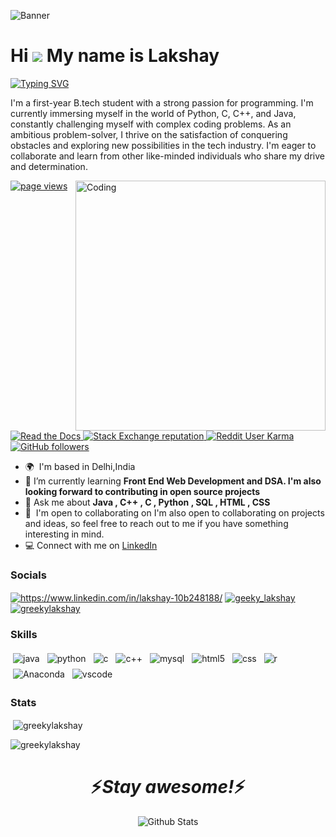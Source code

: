 ![Banner](https://res.cloudinary.com/superfolio/image/upload/v1620689979/68747470733a2f2f692e70696e696d672e636f6d2f6f726967696e616c732f63362f33332f63322f63363333633230656465383266306530636564376435373064626533613166332e676966_yjuh2s.gif)

Hi ![](https://user-images.githubusercontent.com/18350557/176309783-0785949b-9127-417c-8b55-ab5a4333674e.gif) My name is Lakshay
=====================================================================================================================================
[![Typing SVG](https://readme-typing-svg.demolab.com?font=Roboto&weight=900&size=30&duration=3000&pause=1000&color=1DBF73&width=1000&height=45&lines=Pursuing+Btech+In+Artificial+Intelligence+And+Data+Science;Learning+Front+End+Development;Learning+Data+Structures+And+Algorithms)](https://git.io/typing-svg)

I'm a first-year B.tech student with a strong passion for programming. I'm currently immersing myself in the world of Python, C, C++, and Java, constantly challenging myself with complex coding problems. As an ambitious problem-solver, I thrive on the satisfaction of conquering obstacles and exploring new possibilities in the tech industry. I'm eager to collaborate and learn from other like-minded individuals who share my drive and determination.

<img align="right" alt="Coding" width="400" src="https://media.tenor.com/GfSX-u7VGM4AAAAC/coding.gif">

<p align="left"> <a href="https://github.com/greekylakshay">
    <img src="https://komarev.com/ghpvc/?username=greekylakshay" alt="page views" />
  </a>
  <a href="https://macropower.readthedocs.io/en/latest">
    <img alt="Read the Docs" src="https://img.shields.io/readthedocs/macropower?logo=read-the-docs">
  </a>
  <a href="https://stackoverflow.com/users/21869032">
    <img alt="Stack Exchange reputation" src="https://img.shields.io/stackexchange/stackoverflow/r/21869032?color=orange&label=reputation&logo=stackoverflow">
  </a>
  <a href="https://www.reddit.com/user/Fresh_Bee_2359">
    <img alt="Reddit User Karma" src="https://img.shields.io/reddit/user-karma/combined/Fresh_Bee_2359?label=karma&logo=reddit">
  </a>
  <a href="https://github.com/greekylakshay?tab=followers">
    <img alt="GitHub followers" src="https://img.shields.io/github/followers/greekylakshay?color=green&logo=github">
  </a>
 </p>

* 🌍  I'm based in Delhi,India
* 🧠 I’m currently learning **Front End Web Development and DSA. I'm also looking forward to contributing in open source projects**
* 💬 Ask me about **Java , C++ , C , Python , SQL , HTML , CSS**
* 🤝  I'm open to collaborating on I'm also open to collaborating on projects and ideas, so feel free to reach out to me if you have something interesting in mind.
* 💻  Connect with me on <a href="https://linkedin.com/in/https://www.linkedin.com/in/lakshay-10b248188/">LinkedIn</a>


<h3 align="left">Socials</h3>

<p align="left">
<a href="https://linkedin.com/in/https://www.linkedin.com/in/lakshay-10b248188/" target="blank"><img align="center" src="https://github.com/greekylakshay/greekylakshay/blob/main/social/linkedin.svg" alt="https://www.linkedin.com/in/lakshay-10b248188/"/></a>
<a href="https://twitter.com/geeky_lakshay" target="blank"><img align="center" src="https://github.com/greekylakshay/greekylakshay/blob/main/social/twitter.svg" alt="geeky_lakshay"  /></a>
<a href="https://instagram.com/geekylakshay" target="blank"><img align="center" src="https://github.com/greekylakshay/greekylakshay/blob/main/social/instagram.svg" alt="greekylakshay" /></a>
</p>


<h3 align="left">Skills</h3>

<p align="left">
  <!-- For more icons please follow  https://github.com/MikeCodesDotNET/ColoredBadges -->
<img src="https://img.shields.io/badge/java-%23ED8B00.svg?style=for-the-badge&logo=openjdk&logoColor=white" alt="java" style="vertical-align:top; margin:4px">
<img src="https://img.shields.io/badge/python-3670A0?style=for-the-badge&logo=python&logoColor=ffdd54" alt="python" style="vertical-align:top; margin:4px">
<img src="https://img.shields.io/badge/c-%2300599C.svg?style=for-the-badge&logo=c&logoColor=white" alt="c" style="vertical-align:top; margin:4px">
<img src="https://img.shields.io/badge/c++-%2300599C.svg?style=for-the-badge&logo=c%2B%2B&logoColor=white" alt="c++" style="vertical-align:top; margin:4px">
<img src="https://img.shields.io/badge/mysql-%2300f.svg?style=for-the-badge&logo=mysql&logoColor=white" alt="mysql" style="vertical-align:top; margin:4px">
<img src="https://img.shields.io/badge/html5-%23E34F26.svg?style=for-the-badge&logo=html5&logoColor=white" alt="html5" style="vertical-align:top; margin:4px">
<img src="https://img.shields.io/badge/css3-%231572B6.svg?style=for-the-badge&logo=css3&logoColor=white" alt="css" style="vertical-align:top; margin:4px">
<img src="https://img.shields.io/badge/r-%23276DC3.svg?style=for-the-badge&logo=r&logoColor=white" alt="r" style="vertical-align:top; margin:4px">
<img src="https://img.shields.io/badge/Anaconda-%2344A833.svg?style=for-the-badge&logo=anaconda&logoColor=white" alt="Anaconda" style="vertical-align:top; margin:4px">
<img src="https://img.shields.io/badge/VS%20Code%20Insiders-35b393.svg?style=for-the-badge&logo=visual-studio-code&logoColor=white" alt="vscode" style="vertical-align:top; margin:4px">
 
### Stats

<p>&nbsp;<img align="center" src="https://github-readme-stats.vercel.app/api?username=greekylakshay&show_icons=true&locale=en" alt="greekylakshay" /></p>

<p><img align="center" src="https://github-readme-streak-stats.herokuapp.com/?user=greekylakshay&" alt="greekylakshay" /></p>


<h1 align='center'>⚡️<i>Stay awesome!</i>⚡️</h1>

<p align="center">
        <img src="https://github.com/greekylakshay/greekylakshay/blob/main/Bottom.svg" alt="Github Stats" />
</p>

